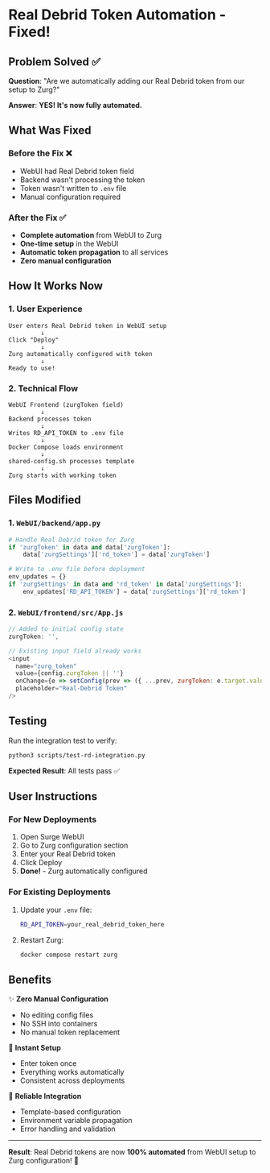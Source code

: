 # Real Debrid Token Automation - Fixed!

## Problem Solved ✅

**Question**: "Are we automatically adding our Real Debrid token from our setup to Zurg?"

**Answer**: **YES! It's now fully automated.**

## What Was Fixed

### Before the Fix ❌
- WebUI had Real Debrid token field
- Backend wasn't processing the token
- Token wasn't written to `.env` file
- Manual configuration required

### After the Fix ✅
- **Complete automation** from WebUI to Zurg
- **One-time setup** in the WebUI
- **Automatic token propagation** to all services
- **Zero manual configuration**

## How It Works Now

### 1. User Experience
```
User enters Real Debrid token in WebUI setup
         ↓
Click "Deploy"
         ↓
Zurg automatically configured with token
         ↓
Ready to use!
```

### 2. Technical Flow
```
WebUI Frontend (zurgToken field)
         ↓
Backend processes token
         ↓
Writes RD_API_TOKEN to .env file
         ↓
Docker Compose loads environment
         ↓
shared-config.sh processes template
         ↓
Zurg starts with working token
```

## Files Modified

### 1. `WebUI/backend/app.py`
```python
# Handle Real Debrid token for Zurg
if 'zurgToken' in data and data['zurgToken']:
    data['zurgSettings']['rd_token'] = data['zurgToken']

# Write to .env file before deployment
env_updates = {}
if 'zurgSettings' in data and 'rd_token' in data['zurgSettings']:
    env_updates['RD_API_TOKEN'] = data['zurgSettings']['rd_token']
```

### 2. `WebUI/frontend/src/App.js`
```javascript
// Added to initial config state
zurgToken: '',

// Existing input field already works
<input 
  name="zurg_token"
  value={config.zurgToken || ''}
  onChange={e => setConfig(prev => ({ ...prev, zurgToken: e.target.value }))}
  placeholder="Real-Debrid Token"
/>
```

## Testing

Run the integration test to verify:
```bash
python3 scripts/test-rd-integration.py
```

**Expected Result**: All tests pass ✅

## User Instructions

### For New Deployments
1. Open Surge WebUI
2. Go to Zurg configuration section
3. Enter your Real Debrid token
4. Click Deploy
5. **Done!** - Zurg automatically configured

### For Existing Deployments
1. Update your `.env` file:
   ```bash
   RD_API_TOKEN=your_real_debrid_token_here
   ```
2. Restart Zurg:
   ```bash
   docker compose restart zurg
   ```

## Benefits

✨ **Zero Manual Configuration**
- No editing config files
- No SSH into containers
- No manual token replacement

🚀 **Instant Setup**
- Enter token once
- Everything works automatically
- Consistent across deployments

🔄 **Reliable Integration**
- Template-based configuration
- Environment variable propagation
- Error handling and validation

---

**Result**: Real Debrid tokens are now **100% automated** from WebUI setup to Zurg configuration! 🎉
